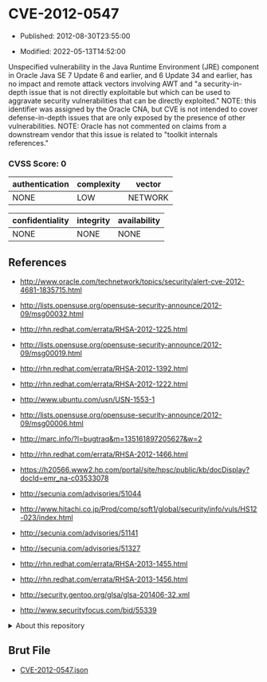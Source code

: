 # CVE-2012-0547

- Published: 2012-08-30T23:55:00

- Modified: 2022-05-13T14:52:00

Unspecified vulnerability in the Java Runtime Environment (JRE) component in Oracle Java SE 7 Update 6 and earlier, and 6 Update 34 and earlier, has no impact and remote attack vectors involving AWT and "a security-in-depth issue that is not directly exploitable but which can be used to aggravate security vulnerabilities that can be directly exploited." NOTE: this identifier was assigned by the Oracle CNA, but CVE is not intended to cover defense-in-depth issues that are only exposed by the presence of other vulnerabilities.  NOTE: Oracle has not commented on claims from a downstream vendor that this issue is related to "toolkit internals references."

### CVSS Score: **0**

| authentication | complexity | vector |
| --- | --- | --- |
| NONE | LOW | NETWORK |

| confidentiality | integrity | availability |
| --- | --- | --- |
| NONE | NONE | NONE |

## References

* http://www.oracle.com/technetwork/topics/security/alert-cve-2012-4681-1835715.html

* http://lists.opensuse.org/opensuse-security-announce/2012-09/msg00032.html

* http://rhn.redhat.com/errata/RHSA-2012-1225.html

* http://lists.opensuse.org/opensuse-security-announce/2012-09/msg00019.html

* http://rhn.redhat.com/errata/RHSA-2012-1392.html

* http://rhn.redhat.com/errata/RHSA-2012-1222.html

* http://www.ubuntu.com/usn/USN-1553-1

* http://lists.opensuse.org/opensuse-security-announce/2012-09/msg00006.html

* http://marc.info/?l=bugtraq&m=135161897205627&w=2

* http://rhn.redhat.com/errata/RHSA-2012-1466.html

* https://h20566.www2.hp.com/portal/site/hpsc/public/kb/docDisplay?docId=emr_na-c03533078

* http://secunia.com/advisories/51044

* http://www.hitachi.co.jp/Prod/comp/soft1/global/security/info/vuls/HS12-023/index.html

* http://secunia.com/advisories/51141

* http://secunia.com/advisories/51327

* http://rhn.redhat.com/errata/RHSA-2013-1455.html

* http://rhn.redhat.com/errata/RHSA-2013-1456.html

* http://security.gentoo.org/glsa/glsa-201406-32.xml

* http://www.securityfocus.com/bid/55339

<details>
<summary>About this repository</summary> 

  This repository is part of the project [Live Hack CVE](https://github.com/Live-Hack-CVE). Main website can be found [www.live-hack.org](https://www.live-hack.org) 
  
  Made by [Sn0wAlice](https://github.com/Sn0wAlice) for the people that care about security and need to have a feed of the latest CVEs. Hope you enjoy it, don't forget to star the repo and follow me on [Twitter](https://twitter.com/Sn0wAlice) and [Github](https://github.com/Sn0wAlice). And that is my [personnal website](https://www.alice-snow.me/)

  - [Home Page](https://github.com/Live-Hack-CVE)
  - [Framework](https://github.com/Live-Hack-CVE/cve-framework)
  - [CVE database](https://github.com/Live-Hack-CVE/full_database)
  - [Changelog](https://github.com/Live-Hack-CVE/Changelog)
</details>

## Brut File

* [CVE-2012-0547.json](https://raw.githubusercontent.com/Live-Hack-CVE/full_database/main/cves/2012/CVE-2012-0547.json)

